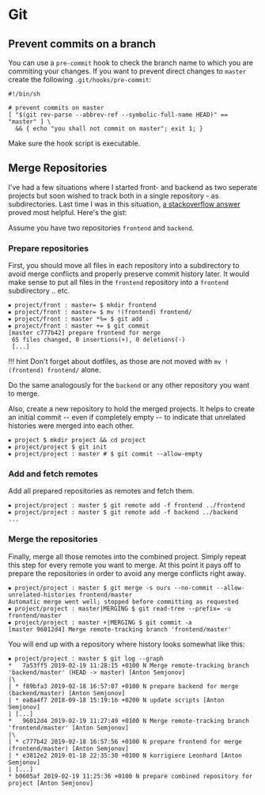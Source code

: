 # Git

## Prevent commits on a branch

You can use a `pre-commit` hook to check the branch name to which you are commiting your changes. If
you want to prevent direct changes to `master` create the following `.git/hooks/pre-commit`:

```
#!/bin/sh

# prevent commits on master
[ "$(git rev-parse --abbrev-ref --symbolic-full-name HEAD)" == "master" ] \
  && { echo "you shall not commit on master"; exit 1; }
```

Make sure the hook script is executable.

## Merge Repositories

I've had a few situations where I started front- and backend as two seperate projects but soon
wished to track both in a single repository - as subdirectories. Last time I was in this situation,
[a stackoverflow answer](https://stackoverflow.com/a/6442034) proved most helpful. Here's the gist:

Assume you have two repositories `frontend` and `backend`.

### Prepare repositories

First, you should move all files in each repository into a subdirectory to avoid merge conflicts and
properly preserve commit history later. It would make sense to put all files in the `frontend`
repository into a `frontend` subdirectory .. etc.

```
⦁ project/front : master= $ mkdir frontend
⦁ project/front : master= $ mv !(frontend) frontend/
⦁ project/front : master *%= $ git add .
⦁ project/front : master += $ git commit
[master c777b42] prepare frontend for merge
 65 files changed, 0 insertions(+), 0 deletions(-)
 [...]
```

!!! hint
    Don't forget about dotfiles, as those are not moved with `mv !(frontend) frontend/` alone.

Do the same analogously for the `backend` or any other repository you want to merge.

Also, create a new repository to hold the merged projects. It helps to create an initial commit --
even if completely empty -- to indicate that unrelated histories were merged into each other.

```
⦁ project $ mkdir project && cd project
⦁ project/project $ git init
⦁ project/project : master # $ git commit --allow-empty
```

### Add and fetch remotes

Add all prepared repositories as remotes and fetch them.

```
⦁ project/project : master $ git remote add -f frontend ../frontend
⦁ project/project : master $ git remote add -f backend ../backend
...
```

### Merge the repositories

Finally, merge all those remotes into the combined project. Simply repeat this step for every remote
you want to merge. At this point it pays off to prepare the repositories in order to avoid any merge
conflicts right away.

```
⦁ project/project : master $ git merge -s ours --no-commit --allow-unrelated-histories frontend/master
Automatic merge went well; stopped before committing as requested
⦁ project/project : master|MERGING $ git read-tree --prefix= -u frontend/master
⦁ project/project : master +|MERGING $ git commit -a
[master 96012d4] Merge remote-tracking branch 'frontend/master'
```

You will end up with a repository where history looks somewhat like this:

```
⦁ project/project : master $ git log --graph
*   7a53ff5 2019-02-19 11:28:15 +0100 N Merge remote-tracking branch 'backend/master' (HEAD -> master) [Anton Semjonov]
|\
| * f89bfa3 2019-02-18 16:57:07 +0100 N prepare backend for merge (backend/master) [Anton Semjonov]
| * ea8a4f7 2018-09-18 15:19:16 +0200 N update scripts [Anton Semjonov]
| [...]
*   96012d4 2019-02-19 11:27:49 +0100 N Merge remote-tracking branch 'frontend/master' [Anton Semjonov]
|\
| * c777b42 2019-02-18 16:57:56 +0100 N prepare frontend for merge (frontend/master) [Anton Semjonov]
| * e3812e2 2019-01-18 22:35:30 +0100 N korrigiere Leonhard [Anton Semjonov]
| [...]
* b0605af 2019-02-19 11:25:36 +0100 N prepare combined repository for project [Anton Semjonov]
```

